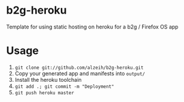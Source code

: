 b2g-heroku
==========

Template for using static hosting on heroku for a b2g / Firefox OS app

Usage
=====

1. `git clone git://github.com/alzeih/b2g-heroku.git`
2. Copy your generated app and manifests  into `output/`
3. Install the heroku toolchain
4. `git add .; git commit -m "Deployment"`
5. `git push heroku master`
